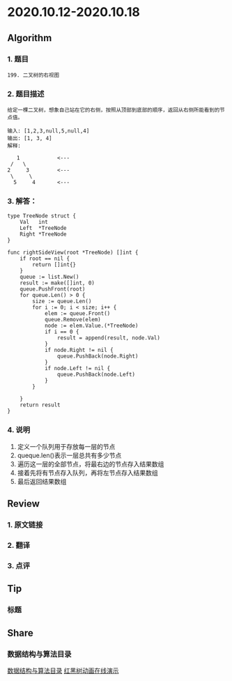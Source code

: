 # 2020.10.12-2020.10.18

## Algorithm
### 1. 题目
```
199. 二叉树的右视图
```
### 2. 题目描述
```
给定一棵二叉树，想象自己站在它的右侧，按照从顶部到底部的顺序，返回从右侧所能看到的节点值。

输入: [1,2,3,null,5,null,4]
输出: [1, 3, 4]
解释:

   1            <---
 /   \
2     3         <---
 \     \
  5     4       <---

```

### 3. 解答：
```golang
type TreeNode struct {
	Val   int
	Left  *TreeNode
	Right *TreeNode
}

func rightSideView(root *TreeNode) []int {
	if root == nil {
		return []int{}
	}
	queue := list.New()
	result := make([]int, 0)
	queue.PushFront(root)
	for queue.Len() > 0 {
		size := queue.Len()
		for i := 0; i < size; i++ {
			elem := queue.Front()
			queue.Remove(elem)
			node := elem.Value.(*TreeNode)
			if i == 0 {
				result = append(result, node.Val)
			}
			if node.Right != nil {
				queue.PushBack(node.Right)
			}
			if node.Left != nil {
				queue.PushBack(node.Left)
			}
		}

	}
	return result
}
```
### 4. 说明

1. 定义一个队列用于存放每一层的节点
2. queque.len()表示一层总共有多少节点
3. 遍历这一层的全部节点，将最右边的节点存入结果数组
4. 接着先将有节点存入队列，再将左节点存入结果数组
5. 最后返回结果数组


## Review
### 1. 原文链接


### 2. 翻译


### 3. 点评


## Tip
### 标题


## Share
### 数据结构与算法目录
[数据结构与算法目录](https://www.cnblogs.com/skywang12345/p/3603935.html)
[红黑树动画在线演示](https://rbtree.phpisfuture.com/)